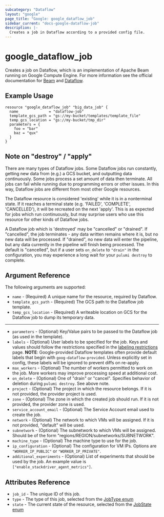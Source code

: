 ```yaml
---
subcategory: "Dataflow"
layout: "google"
page_title: "Google: google_dataflow_job"
sidebar_current: "docs-google-dataflow-job"
description: |-
  Creates a job in Dataflow according to a provided config file.
---
```


# google\_dataflow\_job

Creates a job on Dataflow, which is an implementation of Apache Beam running on Google Compute Engine. For more information see
the official documentation for
[Beam](https://beam.apache.org) and [Dataflow](https://cloud.google.com/dataflow/).

## Example Usage

```hcl
resource "google_dataflow_job" "big_data_job" {
  name              = "dataflow-job"
  template_gcs_path = "gs://my-bucket/templates/template_file"
  temp_gcs_location = "gs://my-bucket/tmp_dir"
  parameters = {
    foo = "bar"
    baz = "qux"
  }
}
```

## Note on "destroy" / "apply"
There are many types of Dataflow jobs.  Some Dataflow jobs run constantly, getting new data from (e.g.) a GCS bucket, and outputting data continuously.  Some jobs process a set amount of data then terminate.  All jobs can fail while running due to programming errors or other issues.  In this way, Dataflow jobs are different from most other Google resources.

The Dataflow resource is considered 'existing' while it is in a nonterminal state.  If it reaches a terminal state (e.g. 'FAILED', 'COMPLETE', 'CANCELLED'), it will be recreated on the next 'apply'.  This is as expected for jobs which run continuously, but may surprise users who use this resource for other kinds of Dataflow jobs.

A Dataflow job which is 'destroyed' may be "cancelled" or "drained".  If "cancelled", the job terminates - any data written remains where it is, but no new data will be processed.  If "drained", no new data will enter the pipeline, but any data currently in the pipeline will finish being processed.  The default is "cancelled", but if a user sets `on_delete` to `"drain"` in the configuration, you may experience a long wait for your `pulumi destroy` to complete.

## Argument Reference

The following arguments are supported:

* `name` - (Required) A unique name for the resource, required by Dataflow.
* `template_gcs_path` - (Required) The GCS path to the Dataflow job template.
* `temp_gcs_location` - (Required) A writeable location on GCS for the Dataflow job to dump its temporary data.

- - -

* `parameters` - (Optional) Key/Value pairs to be passed to the Dataflow job (as used in the template).
* `labels` - (Optional) User labels to be specified for the job. Keys and values should follow the restrictions
   specified in the [labeling restrictions](https://cloud.google.com/compute/docs/labeling-resources#restrictions) page.
   **NOTE**: Google-provided Dataflow templates often provide default labels that begin with `goog-dataflow-provided`.
   Unless explicitly set in config, these labels will be ignored to prevent diffs on re-apply. 
* `max_workers` - (Optional) The number of workers permitted to work on the job.  More workers may improve processing speed at additional cost.
* `on_delete` - (Optional) One of "drain" or "cancel".  Specifies behavior of deletion during `pulumi destroy`.  See above note.
* `project` - (Optional) The project in which the resource belongs. If it is not provided, the provider project is used.
* `zone` - (Optional) The zone in which the created job should run. If it is not provided, the provider zone is used.
* `service_account_email` - (Optional) The Service Account email used to create the job.
* `network` - (Optional) The network to which VMs will be assigned. If it is not provided, "default" will be used.
* `subnetwork` - (Optional) The subnetwork to which VMs will be assigned. Should be of the form "regions/REGION/subnetworks/SUBNETWORK".
* `machine_type` - (Optional) The machine type to use for the job.
* `ip_configuration` - (Optional) The configuration for VM IPs.  Options are `"WORKER_IP_PUBLIC"` or `"WORKER_IP_PRIVATE"`.
* `additional_experiments` - (Optional) List of experiments that should be used by the job. An example value is `["enable_stackdriver_agent_metrics"]`.

## Attributes Reference

* `job_id` - The unique ID of this job.
* `type` - The type of this job, selected from the [JobType enum](https://cloud.google.com/dataflow/docs/reference/rest/v1b3/projects.jobs#Job.JobType)
* `state` - The current state of the resource, selected from the [JobState enum](https://cloud.google.com/dataflow/docs/reference/rest/v1b3/projects.jobs#Job.JobState)
